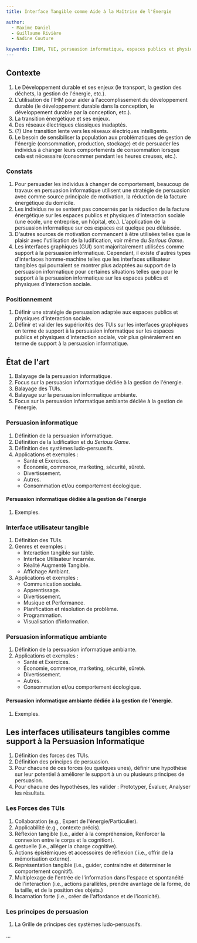 ```yaml
---
title: Interface Tangible comme Aide à la Maîtrise de l'Énergie

author:
  - Maxime Daniel
  - Guillaume Rivière
  - Nadine Couture

keywords: [IHM, TUI, persuasion informatique, espaces publics et physiques d'interaction sociale]
---
```


## Contexte

1. Le Développement durable et ses enjeux (le transport, la gestion des déchets, la gestion de l'énergie, etc.).
2. L'utilisation de l'IHM pour aider à l'accomplissement du développement durable (le développement durable dans la conception, le développement durable par la conception, etc.).
3. La transition énergétique et ses enjeux.
4. Des réseaux électriques classiques inadaptés.
5. (?) Une transition lente vers les réseaux électriques intelligents.
6. Le besoin de sensibiliser la population aux problématiques de gestion de l'énergie (consommation, production, stockage) et de persuader les individus à changer leurs comportements de consommation lorsque cela est nécessaire (consommer pendant les heures creuses, etc.).

### Constats

1. Pour persuader les individus à changer de comportement, beaucoup de travaux en persuasion informatique utilisent une stratégie de persuasion avec comme source principale de motivation, la réduction de la facture énergétique du domicile.
2. Les individus ne se sentent pas concernés par la réduction de la facture énergétique sur les espaces publics et physiques d'interaction sociale (une école, une entreprise, un hôpital, etc.). L'application de la persuasion informatique sur ces espaces est quelque peu délaissée.
3. D'autres sources de motivation commencent à être utilisées telles que le plaisir avec l'utilisation de la ludification, voir même du *Serious Game*.
4. Les interfaces graphiques (GUI) sont majoritairement utilisées comme support à la persuasion informatique. Cependant, il existe d'autres types d'interfaces homme-machine telles que les interfaces utilisateur tangibles qui pourraient se montrer plus adaptées au support de la persuasion informatique pour certaines situations telles que pour le support à la persuasion informatique sur les espaces publics et physiques d'interaction sociale.

### Positionnement

1. Définir une stratégie de persuasion adaptée aux espaces publics et physiques d'interaction sociale.
2. Définir et valider les supériorités des TUIs sur les interfaces graphiques en terme de support à la persuasion informatique sur les espaces publics et physiques d'interaction sociale, voir plus généralement en terme de support à la persuasion informatique.

## État de l'art

1. Balayage de la persuasion informatique.
2. Focus sur la persuasion informatique dédiée à la gestion de l'énergie.
3. Balayage des TUIs.
4. Balayage sur la persuasion informatique ambiante.
5. Focus sur la persuasion informatique ambiante dédiée à la gestion de l'énergie.

### Persuasion informatique

1. Définition de la persuasion informatique.
2. Définition de la ludification et du *Serious Game*.
3. Définition des systèmes ludo-persuasifs.
4. Applications et exemples :
	* Santé et Exercices.
	* Économie, commerce, marketing, sécurité, sûreté.
	* Divertissement.
	* Autres.
	* Consommation et/ou comportement écologique.

#### Persuasion informatique dédiée à la gestion de l'énergie

1. Exemples.

### Interface utilisateur tangible

1. Définition des TUIs.
2. Genres et exemples :
	* Interaction tangible sur table.
	* Interface Utilisateur Incarnée.
	* Réalité Augmenté Tangible.
	* Affichage Ambiant.
3. Applications et exemples :
	* Communication sociale.
	* Apprentissage.
	* Divertissement.
	* Musique et Performance.
	* Planification et résolution de problème.
	* Programmation.
	* Visualisation d'information.

### Persuasion informatique ambiante

1. Définition de la persuasion informatique ambiante.
2. Applications et exemples :
	* Santé et Exercices.
	* Économie, commerce, marketing, sécurité, sûreté.
	* Divertissement.
	* Autres.
	* Consommation et/ou comportement écologique.

#### Persuasion informatique ambiante dédiée à la gestion de l'énergie.

1. Exemples.

## Les interfaces utilisateurs tangibles comme support à la Persuasion Informatique

1. Définition des forces des TUIs.
2. Définition des principes de persuasion.
2. Pour chacune de ces forces (ou quelques unes), définir une hypothèse sur leur potentiel à améliorer le support à un ou plusieurs principes de persuasion.
3. Pour chacune des hypothèses, les valider : Prototyper, Évaluer, Analyser les résultats.

### Les Forces des TUIs

1. Collaboration (e.g., Expert de l'énergie/Particulier).
2. Applicabilité (e.g., contexte précis).
3. Réflexion tangible (i.e., aider à la compréhension, Renforcer la connexion entre le corps et la cognition).
4. gestuelle (i.e., alléger la charge cognitive).
5. Actions épistémiques et accessoires de réflexion ( i.e., offrir de la mémorisation externe).
6. Représentation tangible (i.e., guider, contraindre et déterminer le comportement cognitif).
7. Multiplexage de l'entrée de l'information dans l'espace et spontanéité de l'interaction (i.e., actions parallèles, prendre avantage de la forme, de la taille, et de la position des objets.)
8. Incarnation forte (i.e., créer de l'affordance et de l'iconicité).

### Les principes de persuasion

1. La Grille de principes des systèmes ludo-persuasifs.

...